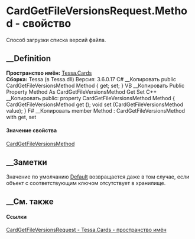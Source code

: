 # CardGetFileVersionsRequest.Method - свойство
Способ загрузки списка версий файла.
## __Definition
 **Пространство имён:** [Tessa.Cards](N_Tessa_Cards.htm)  
 **Сборка:** Tessa (в Tessa.dll) Версия: 3.6.0.17
C# __Копировать
     public CardGetFileVersionsMethod Method { get; set; }
VB __Копировать
     Public Property Method As CardGetFileVersionsMethod
    	Get
    	Set
C++ __Копировать
     public:
    property CardGetFileVersionsMethod Method {
    	CardGetFileVersionsMethod get ();
    	void set (CardGetFileVersionsMethod value);
    }
F# __Копировать
     member Method : CardGetFileVersionsMethod with get, set
#### Значение свойства
[CardGetFileVersionsMethod](T_Tessa_Cards_CardGetFileVersionsMethod.htm)
##  __Заметки
Значение по умолчанию [Default](T_Tessa_Cards_CardGetFileVersionsMethod.htm)
возвращается даже в том случае, если объект с соответствующим ключом
отсутствует в хранилище.
## __См. также
#### Ссылки
[CardGetFileVersionsRequest - ](T_Tessa_Cards_CardGetFileVersionsRequest.htm)
[Tessa.Cards - пространство имён](N_Tessa_Cards.htm)
